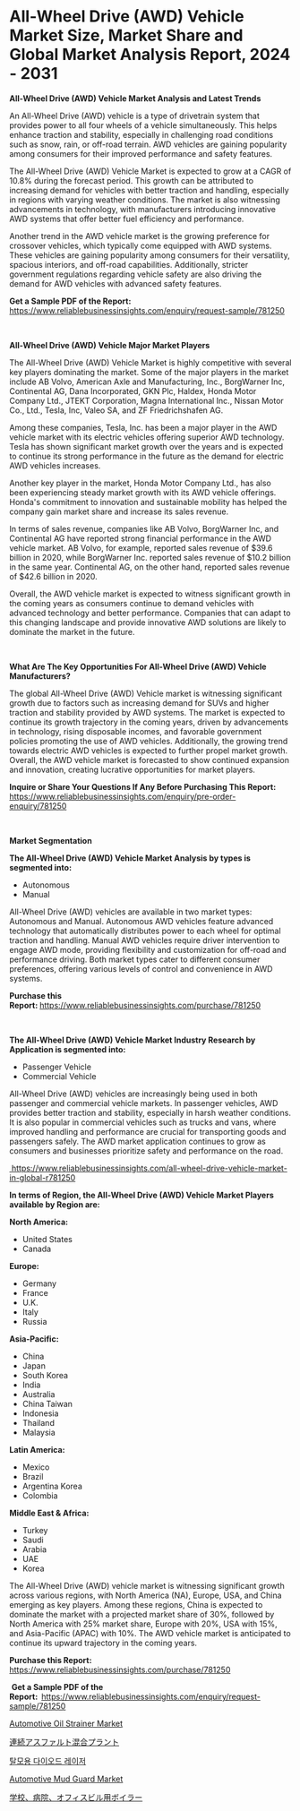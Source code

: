 <p><h1>All-Wheel Drive (AWD) Vehicle Market Size, Market Share and Global Market Analysis Report, 2024 - 2031</h1></p><p><strong>All-Wheel Drive (AWD) Vehicle Market Analysis and Latest Trends</strong></p>
<p><p>An All-Wheel Drive (AWD) vehicle is a type of drivetrain system that provides power to all four wheels of a vehicle simultaneously. This helps enhance traction and stability, especially in challenging road conditions such as snow, rain, or off-road terrain. AWD vehicles are gaining popularity among consumers for their improved performance and safety features.</p><p>The All-Wheel Drive (AWD) Vehicle Market is expected to grow at a CAGR of 10.8% during the forecast period. This growth can be attributed to increasing demand for vehicles with better traction and handling, especially in regions with varying weather conditions. The market is also witnessing advancements in technology, with manufacturers introducing innovative AWD systems that offer better fuel efficiency and performance.</p><p>Another trend in the AWD vehicle market is the growing preference for crossover vehicles, which typically come equipped with AWD systems. These vehicles are gaining popularity among consumers for their versatility, spacious interiors, and off-road capabilities. Additionally, stricter government regulations regarding vehicle safety are also driving the demand for AWD vehicles with advanced safety features.</p></p>
<p><strong>Get a Sample PDF of the Report:&nbsp;</strong> <a href="https://www.reliablebusinessinsights.com/enquiry/request-sample/781250">https://www.reliablebusinessinsights.com/enquiry/request-sample/781250</a></p>
<p>&nbsp;</p>
<p><strong>All-Wheel Drive (AWD) Vehicle Major Market Players</strong></p>
<p><p>The All-Wheel Drive (AWD) Vehicle Market is highly competitive with several key players dominating the market. Some of the major players in the market include AB Volvo, American Axle and Manufacturing, Inc., BorgWarner Inc, Continental AG, Dana Incorporated, GKN Plc, Haldex, Honda Motor Company Ltd., JTEKT Corporation, Magna International Inc., Nissan Motor Co., Ltd., Tesla, Inc, Valeo SA, and ZF Friedrichshafen AG.</p><p>Among these companies, Tesla, Inc. has been a major player in the AWD vehicle market with its electric vehicles offering superior AWD technology. Tesla has shown significant market growth over the years and is expected to continue its strong performance in the future as the demand for electric AWD vehicles increases.</p><p>Another key player in the market, Honda Motor Company Ltd., has also been experiencing steady market growth with its AWD vehicle offerings. Honda's commitment to innovation and sustainable mobility has helped the company gain market share and increase its sales revenue.</p><p>In terms of sales revenue, companies like AB Volvo, BorgWarner Inc, and Continental AG have reported strong financial performance in the AWD vehicle market. AB Volvo, for example, reported sales revenue of $39.6 billion in 2020, while BorgWarner Inc. reported sales revenue of $10.2 billion in the same year. Continental AG, on the other hand, reported sales revenue of $42.6 billion in 2020.</p><p>Overall, the AWD vehicle market is expected to witness significant growth in the coming years as consumers continue to demand vehicles with advanced technology and better performance. Companies that can adapt to this changing landscape and provide innovative AWD solutions are likely to dominate the market in the future.</p></p>
<p>&nbsp;</p>
<p><strong>What Are The Key Opportunities For All-Wheel Drive (AWD) Vehicle Manufacturers?</strong></p>
<p><p>The global All-Wheel Drive (AWD) Vehicle market is witnessing significant growth due to factors such as increasing demand for SUVs and higher traction and stability provided by AWD systems. The market is expected to continue its growth trajectory in the coming years, driven by advancements in technology, rising disposable incomes, and favorable government policies promoting the use of AWD vehicles. Additionally, the growing trend towards electric AWD vehicles is expected to further propel market growth. Overall, the AWD vehicle market is forecasted to show continued expansion and innovation, creating lucrative opportunities for market players.</p></p>
<p><strong>Inquire or Share Your Questions If Any Before Purchasing This Report:</strong> <a href="https://www.reliablebusinessinsights.com/enquiry/pre-order-enquiry/781250">https://www.reliablebusinessinsights.com/enquiry/pre-order-enquiry/781250</a></p>
<p>&nbsp;</p>
<p><strong>Market Segmentation</strong></p>
<p><strong>The All-Wheel Drive (AWD) Vehicle Market Analysis by types is segmented into:</strong></p>
<p><ul><li>Autonomous</li><li>Manual</li></ul></p>
<p><p>All-Wheel Drive (AWD) vehicles are available in two market types: Autonomous and Manual. Autonomous AWD vehicles feature advanced technology that automatically distributes power to each wheel for optimal traction and handling. Manual AWD vehicles require driver intervention to engage AWD mode, providing flexibility and customization for off-road and performance driving. Both market types cater to different consumer preferences, offering various levels of control and convenience in AWD systems.</p></p>
<p><strong>Purchase this Report:&nbsp;</strong><a href="https://www.reliablebusinessinsights.com/purchase/781250">https://www.reliablebusinessinsights.com/purchase/781250</a></p>
<p>&nbsp;</p>
<p><strong>The All-Wheel Drive (AWD) Vehicle Market Industry Research by Application is segmented into:</strong></p>
<p><ul><li>Passenger Vehicle</li><li>Commercial Vehicle</li></ul></p>
<p><p>All-Wheel Drive (AWD) vehicles are increasingly being used in both passenger and commercial vehicle markets. In passenger vehicles, AWD provides better traction and stability, especially in harsh weather conditions. It is also popular in commercial vehicles such as trucks and vans, where improved handling and performance are crucial for transporting goods and passengers safely. The AWD market application continues to grow as consumers and businesses prioritize safety and performance on the road.</p></p>
<p><a href="https://www.reliablebusinessinsights.com/all-wheel-drive-vehicle-market-in-global-r781250">&nbsp;https://www.reliablebusinessinsights.com/all-wheel-drive-vehicle-market-in-global-r781250</a></p>
<p><strong>In terms of Region, the All-Wheel Drive (AWD) Vehicle Market Players available by Region are:</strong></p>
<p>
    <p> <strong> North America: </strong>
        <ul>
            <li>United States</li>
            <li>Canada</li>
        </ul>
        </p> 
    <p> <strong> Europe: </strong>
        <ul>
            <li>Germany</li>
            <li>France</li>
            <li>U.K.</li>
            <li>Italy</li>
            <li>Russia</li>
        </ul>
        </p> 
    <p> <strong> Asia-Pacific: </strong>
        <ul>
            <li>China</li>
            <li>Japan</li>
            <li>South Korea</li>
            <li>India</li>
            <li>Australia</li>
            <li>China Taiwan</li>
            <li>Indonesia</li>
            <li>Thailand</li>
            <li>Malaysia</li>
        </ul>
        </p> 
    <p> <strong> Latin America: </strong>
        <ul>
            <li>Mexico</li>
            <li>Brazil</li>
            <li>Argentina Korea</li>
            <li>Colombia</li>
        </ul>
        </p> 
    <p> <strong> Middle East & Africa: </strong>
        <ul>
            <li>Turkey</li>
            <li>Saudi</li>
            <li>Arabia</li>
            <li>UAE</li>
            <li>Korea</li>
        </ul>
    </p>
    </p>
<p><p>The All-Wheel Drive (AWD) vehicle market is witnessing significant growth across various regions, with North America (NA), Europe, USA, and China emerging as key players. Among these regions, China is expected to dominate the market with a projected market share of 30%, followed by North America with 25% market share, Europe with 20%, USA with 15%, and Asia-Pacific (APAC) with 10%. The AWD vehicle market is anticipated to continue its upward trajectory in the coming years.</p></p>
<p><strong>Purchase this Report: </strong><a href="https://www.reliablebusinessinsights.com/purchase/781250">https://www.reliablebusinessinsights.com/purchase/781250</a></p>
<p>&nbsp;<strong>Get a Sample PDF of the Report:&nbsp;&nbsp;</strong><a href="https://www.reliablebusinessinsights.com/enquiry/request-sample/781250">https://www.reliablebusinessinsights.com/enquiry/request-sample/781250</a></p>
<p><strong></strong></p>
<p><p><a href="https://github.com/pizolina/Market-Research-Report-List-5/blob/main/automotive-oil-strainer-market.md">Automotive Oil Strainer Market</a></p><p><a href="https://github.com/ChloeConn27/Market-Research-Report-List-1/blob/main/8362260127942.md">連続アスファルト混合プラント</a></p><p><a href="https://github.com/Edwards13Jessica/Market-Research-Report-List-1/blob/main/3869011115039.md">탈모용 다이오드 레이저</a></p><p><a href="https://github.com/LiamKanenood/Market-Research-Report-List-1/blob/main/automotive-mud-guard-market.md">Automotive Mud Guard Market</a></p><p><a href="https://github.com/Andrewones2023/Market-Research-Report-List-1/blob/main/9983027127941.md">学校、病院、オフィスビル用ボイラー</a></p></p>